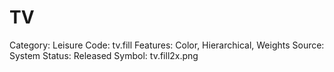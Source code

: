 # TV

Category: Leisure
Code: tv.fill
Features: Color, Hierarchical, Weights
Source: System
Status: Released
Symbol: tv.fill2x.png